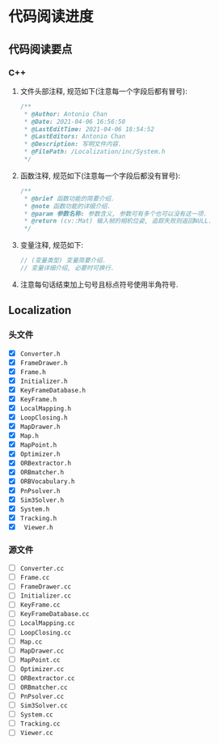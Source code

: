 # 代码阅读进度

## 代码阅读要点

### C++

1. 文件头部注释, 规范如下(注意每一个字段后都有冒号):

   ```c++
   /**
    * @Author: Antonio Chan
    * @Date: 2021-04-06 16:56:50
    * @LastEditTime: 2021-04-06 18:54:52
    * @LastEditors: Antonio Chan
    * @Description: 写明文件内容.
    * @FilePath: /Localization/inc/System.h
    */
   ```

2. 函数注释, 规范如下(注意每一个字段后都没有冒号):

   ```c++
   /**
    * @brief 函数功能的简要介绍.
    * @note 函数功能的详细介绍.
    * @param 参数名称: 参数含义, 参数可有多个也可以没有这一项.
    * @return (cv::Mat) 输入帧的相机位姿, 追踪失败则返回NULL.
    */
   ```

3. 变量注释, 规范如下:

   ```c++
   // (变量类型) 变量简要介绍.
   // 变量详细介绍, 必要时可换行.
   ```

4. 注意每句话结束加上句号且标点符号使用半角符号.

## Localization

### 头文件

- [x] `Converter.h`
- [x] `FrameDrawer.h`
- [x] `Frame.h`
- [x] `Initializer.h`
- [x] `KeyFrameDatabase.h`
- [x] `KeyFrame.h`
- [x] `LocalMapping.h`
- [x] `LoopClosing.h`
- [x] `MapDrawer.h`
- [x] `Map.h`
- [x] `MapPoint.h`
- [x] `Optimizer.h`
- [x] `ORBextractor.h`
- [x] `ORBmatcher.h`
- [x] `ORBVocabulary.h`
- [x] `PnPsolver.h`
- [x] `Sim3Solver.h`
- [x] `System.h`
- [x] `Tracking.h`
- [x] ` Viewer.h`

### 源文件

- [ ] `Converter.cc`
- [ ] `Frame.cc`
- [ ] `FrameDrawer.cc`
- [ ] `Initializer.cc`
- [ ] `KeyFrame.cc`
- [ ] `KeyFrameDatabase.cc`
- [ ] `LocalMapping.cc`
- [ ] `LoopClosing.cc`
- [ ] `Map.cc`
- [ ] `MapDrawer.cc`
- [ ] `MapPoint.cc`
- [ ] `Optimizer.cc`
- [ ] `ORBextractor.cc`
- [ ] `ORBmatcher.cc`
- [ ] `PnPsolver.cc`
- [ ] `Sim3Solver.cc`
- [ ] `System.cc`
- [ ] `Tracking.cc`
- [ ] `Viewer.cc`